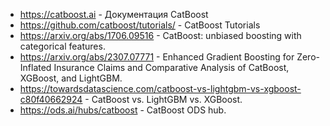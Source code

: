 
- https://catboost.ai - Документация CatBoost
- https://github.com/catboost/tutorials/ - CatBoost Tutorials
- https://arxiv.org/abs/1706.09516 - CatBoost: unbiased boosting with categorical features. 
- https://arxiv.org/abs/2307.07771 - Enhanced Gradient Boosting for Zero-Inflated Insurance Claims and Comparative Analysis of CatBoost, XGBoost, and LightGBM.
- https://towardsdatascience.com/catboost-vs-lightgbm-vs-xgboost-c80f40662924 - CatBoost vs. LightGBM vs. XGBoost.
- https://ods.ai/hubs/catboost - CatBoost ODS hub.
